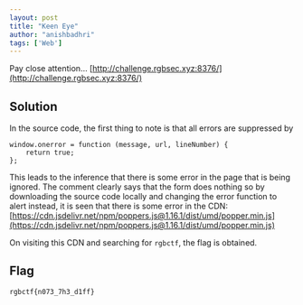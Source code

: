 ```yaml
---
layout: post
title: "Keen Eye"
author: "anishbadhri"
tags: ['Web']
---
```


Pay close attention... [http://challenge.rgbsec.xyz:8376/](http://challenge.rgbsec.xyz:8376/)

## Solution

In the source code, the first thing to note is that all errors are suppressed by 
```
window.onerror = function (message, url, lineNumber) {
	return true;
};
```
This leads to the inference that there is some error in the page that is being ignored. The comment clearly says that the form does nothing so by downloading the source code locally and changing the error function to alert instead, it is seen that there is some error in the CDN: [https://cdn.jsdelivr.net/npm/poppers.js@1.16.1/dist/umd/popper.min.js](https://cdn.jsdelivr.net/npm/poppers.js@1.16.1/dist/umd/popper.min.js)

On visiting this CDN and searching for `rgbctf`, the flag is obtained.

## Flag
```
rgbctf{n073_7h3_d1ff}
```
